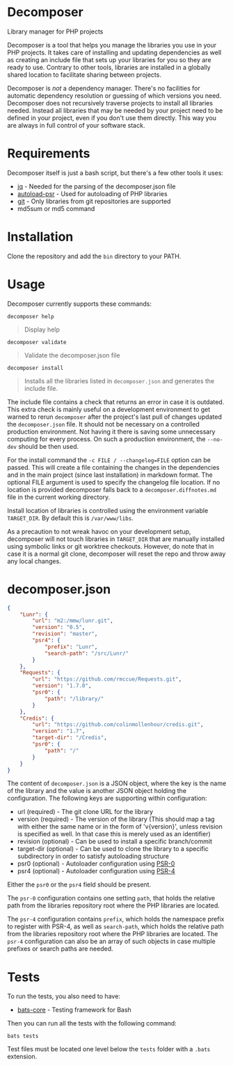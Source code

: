 Decomposer
====
Library manager for PHP projects

Decomposer is a tool that helps you manage the libraries you use in your PHP projects. It takes care of installing and
updating dependencies as well as creating an include file that sets up your libraries for you so they are ready to use.
Contrary to other tools, libraries are installed in a globally shared location to facilitate sharing between projects.

Decomposer is *not* a dependency manager. There's no facilities for automatic dependency resolution or guessing of
which versions you need. Decomposer does not recursively traverse projects to install all libraries needed. Instead
all libraries that may be needed by your project need to be defined in your project, even if you don't use them
directly. This way you are always in full control of your software stack.

Requirements
===

Decomposer itself is just a bash script, but there's a few other tools it uses:

* [jq](https://stedolan.github.io/jq/) - Needed for the parsing of the decomposer.json file
* [autoload-psr](https://github.com/pprkut/autoload-psr) - Used for autoloading of PHP libraries
* [git](https://git-scm.com/) - Only libraries from git repositories are supported
* md5sum or md5 command

Installation
===

Clone the repository and add the `bin` directory to your PATH.

Usage
===

Decomposer currently supports these commands:

  `decomposer help`

  > Display help

  `decomposer validate`

  > Validate the decomposer.json file

  `decomposer install`

  > Installs all the libraries listed in `decomposer.json` and generates the include file.

The include file contains a check that returns an error in case it is outdated.
This extra check is mainly useful on a development environment to get warned to rerun `decomposer` after the
project's last pull of changes updated the `decomposer.json` file. It should not be necessary on a controlled
production environment. Not having it there is saving some unnecessary computing for every process.
On such a production environment, the `--no-dev` should be then used.

For the install command the `-c FILE / --changelog=FILE` option can be passed. This will create a file containing
the changes in the dependencies and in the main project (since last installation) in markdown format.
The optional FILE argument is used to specify the changelog file location. If no location is provided decomposer
falls back to a `decomposer.diffnotes.md` file in the current working directory.

Install location of libraries is controlled using the environment variable `TARGET_DIR`. By default this is
`/var/www/libs`.

As a precaution to not wreak havoc on your development setup, decomposer will not touch libraries in `TARGET_DIR`
that are manually installed using symbolic links or git worktree checkouts. However, do note that in case it is
a normal git clone, decomposer will reset the repo and throw away any local changes.

decomposer.json
===

```json
{
    "Lunr": {
        "url": "m2:/mmw/lunr.git",
        "version": "0.5",
        "revision": "master",
        "psr4": {
            "prefix": "Lunr",
            "search-path": "/src/Lunr/"
        }
    },
    "Requests": {
        "url": "https://github.com/rmccue/Requests.git",
        "version": "1.7.0",
        "psr0": {
            "path": "/library/"
        }
    },
    "Credis": {
        "url": "https://github.com/colinmollenhour/credis.git",
        "version": "1.7",
        "target-dir": "/Credis",
        "psr0": {
            "path": "/"
        }
    }
}
```

The content of `decomposer.json` is a JSON object, where the key is the name of the library and the value is another
JSON object holding the configuration. The following keys are supporting within configuration:

* url (required) - The git clone URL for the library
* version (required) - The version of the library (This should map a tag with either the same name or in the form of 'v{version}',
            unless revision is specified as well. In that case this is merely used as an identifier)
* revision (optional) - Can be used to install a specific branch/commit
* target-dir (optional) - Can be used to clone the library to a specific subdirectory in order to satisfy autoloading structure
* psr0 (optional) - Autoloader configuration using [PSR-0](https://www.php-fig.org/psr/psr-0/)
* psr4 (optional) - Autoloader configuration using [PSR-4](https://www.php-fig.org/psr/psr-4/)

Either the `psr0` or the `psr4` field should be present.

The `psr-0` configuration contains one setting `path`, that holds the relative path from the libraries repository root
where the PHP libraries are located.

The `psr-4` configuration contains `prefix`, which holds the namespace prefix to register with PSR-4, as well as
`search-path`, which holds the relative path from the libraries repository root where the PHP libraries are located.
The `psr-4` configuration can also be an array of such objects in case multiple prefixes or search paths are needed.

Tests
===

To run the tests, you also need to have:

* [bats-core](https://github.com/bats-core/bats-core) - Testing framework for Bash

Then you can run all the tests with the following command:

  `bats tests`

Test files must be located one level below the `tests` folder with a `.bats` extension.
